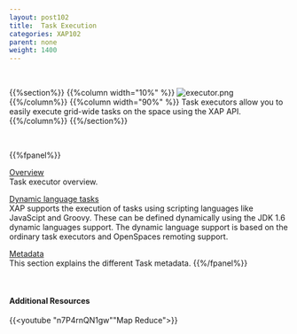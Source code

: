```yaml
---
layout: post102
title:  Task Execution
categories: XAP102
parent: none
weight: 1400
---
```


<br>

{{%section%}}
{{%column width="10%" %}}
![executor.png](/attachment_files/subject/executor.png)
{{%/column%}}
{{%column width="90%" %}}
Task executors allow you to easily execute grid-wide tasks on the space using the XAP API.
{{%/column%}}
{{%/section%}}

<br>


{{%fpanel%}}

[Overview](./task-execution-over-the-space.html)<br>
Task executor overview.


[Dynamic language tasks](./dynamic-language-tasks.html)<br>
XAP supports the execution of tasks using scripting languages like JavaScipt and Groovy. These can be defined dynamically using the JDK 1.6 dynamic languages support. The dynamic language support is based on the ordinary task executors and OpenSpaces remoting support.


[Metadata](./task-metadata.html)<br>
This section explains the different Task metadata.
{{%/fpanel%}}


<br>

#### Additional Resources

{{<youtube "n7P4rnQN1gw""Map Reduce">}}